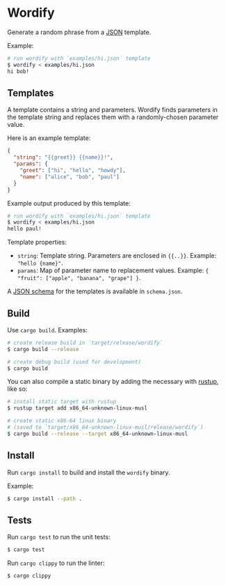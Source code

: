 # Wordify

Generate a random phrase from a [JSON][] template.

Example:

```sh
# run wordify with `examples/hi.json` template
$ wordify < examples/hi.json
hi bob!
```

## Templates

A template contains a string and parameters.  Wordify finds parameters
in the template string and replaces them with a randomly-chosen
parameter value.

Here is an example template:

```json
{
  "string": "{{greet}} {{name}}!",
  "params": {
    "greet": ["hi", "hello", "howdy"],
    "name": ["alice", "bob", "paul"]
  }
}
```

Example output produced by this template:

```sh
# run wordify with `examples/hi.json` template
$ wordify < examples/hi.json
hello paul!
```

Template properties:

- `string`: Template string.  Parameters are enclosed in `{{..}}`.
  Example: `"hello {name}"`.
- `params`: Map of parameter name to replacement values.  Example:
  `{ "fruit": ["apple", "banana", "grape"] }`.

A [JSON schema][] for the templates is available in `schema.json`.

## Build

Use `cargo build`.  Examples:

```sh
# create release build in `target/release/wordify`
$ cargo build --release

# create debug build (used for development)
$ cargo build
```

You can also compile a static binary by adding the necessary with
[rustup][], like so:

```sh
# install static target with rustup
$ rustup target add x86_64-unknown-linux-musl

# create static x86-64 linux binary
# (saved to `target/x86_64-unknown-linux-musl/release/wordify`)
$ cargo build --release --target x86_64-unknown-linux-musl
```

## Install

Run `cargo install` to build and install the `wordify` binary.

Example:

```sh
$ cargo install --path .
```

## Tests

Run `cargo test` to run the unit tests:

```sh
$ cargo test
```

Run `cargo clippy` to run the linter:

```sh
$ cargo clippy
```

[mad libs]: https://en.wikipedia.org/wiki/Mad_Libs
  "Mad Libs"
[json]: https://en.wikipedia.org/wiki/JSON
  "JavaScript Object Notation (JSON)"
[cargo]: https://doc.rust-lang.org/stable/cargo/
  "cargo: Rust package manager"
[rustup]: https://rustup.rs/
  "rustup: Rust installer."
[json schema]: https://json-schema.org/
  "JSON schema"
